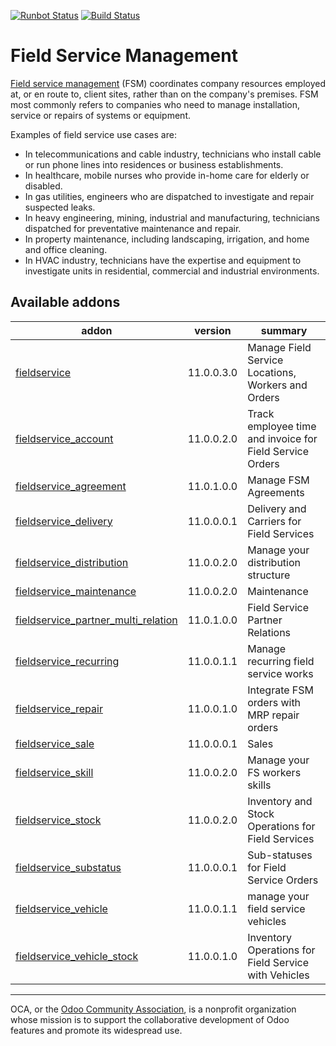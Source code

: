 [![Runbot Status](https://runbot.odoo-community.org/runbot/badge/flat/264/11.0.svg)](https://runbot.odoo-community.org/runbot/repo/github-com-oca-field-service-264)
[![Build Status](https://travis-ci.org/OCA/field-service.svg?branch=11.0)](https://travis-ci.org/OCA/field-service)

# Field Service Management

[Field service management](https://en.wikipedia.org/wiki/Field_service_management) (FSM) coordinates company resources employed at, or en route to, client sites, rather than on the company's premises. FSM most commonly refers to companies who need to manage installation, service or repairs of systems or equipment.

Examples of field service use cases are:

- In telecommunications and cable industry, technicians who install cable or run phone lines into residences or business establishments.
- In healthcare, mobile nurses who provide in-home care for elderly or disabled.
- In gas utilities, engineers who are dispatched to investigate and repair suspected leaks.
- In heavy engineering, mining, industrial and manufacturing, technicians dispatched for preventative maintenance and repair.
- In property maintenance, including landscaping, irrigation, and home and office cleaning.
- In HVAC industry, technicians have the expertise and equipment to investigate units in residential, commercial and industrial environments.


[//]: # (addons)

Available addons
----------------
addon | version | summary
--- | --- | ---
[fieldservice](fieldservice/) | 11.0.0.3.0 | Manage Field Service Locations, Workers and Orders
[fieldservice_account](fieldservice_account/) | 11.0.0.2.0 | Track employee time and invoice for Field Service Orders
[fieldservice_agreement](fieldservice_agreement/) | 11.0.1.0.0 | Manage FSM Agreements
[fieldservice_delivery](fieldservice_delivery/) | 11.0.0.0.1 | Delivery and Carriers for Field Services
[fieldservice_distribution](fieldservice_distribution/) | 11.0.0.2.0 | Manage your distribution structure
[fieldservice_maintenance](fieldservice_maintenance/) | 11.0.0.2.0 | Maintenance
[fieldservice_partner_multi_relation](fieldservice_partner_multi_relation/) | 11.0.1.0.0 | Field Service Partner Relations
[fieldservice_recurring](fieldservice_recurring/) | 11.0.0.1.1 | Manage recurring field service works
[fieldservice_repair](fieldservice_repair/) | 11.0.0.1.0 | Integrate FSM orders with MRP repair orders
[fieldservice_sale](fieldservice_sale/) | 11.0.0.0.1 | Sales
[fieldservice_skill](fieldservice_skill/) | 11.0.0.2.0 | Manage your FS workers skills
[fieldservice_stock](fieldservice_stock/) | 11.0.0.2.0 | Inventory and Stock Operations for Field Services
[fieldservice_substatus](fieldservice_substatus/) | 11.0.0.0.1 | Sub-statuses for Field Service Orders
[fieldservice_vehicle](fieldservice_vehicle/) | 11.0.0.1.1 | manage your field service vehicles
[fieldservice_vehicle_stock](fieldservice_vehicle_stock/) | 11.0.0.1.0 | Inventory Operations for Field Service with Vehicles

[//]: # (end addons)

----

OCA, or the [Odoo Community Association](http://odoo-community.org/), is a nonprofit organization whose
mission is to support the collaborative development of Odoo features and
promote its widespread use.
